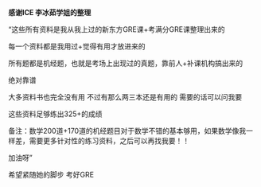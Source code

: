 **感谢ICE 李冰茹学姐的整理**

“这些所有资料是我从我上过的新东方GRE课+考满分GRE课整理出来的

每一个资料都是我用过+觉得有用才放进来的

所有题都是机经题，也就是考场上出现过的真题，靠前人+补课机构搞出来的

绝对靠谱

大多资料书也完全没有用
不过有那么两三本还是有用的
需要的话可以问我要

这些资料足够练出325+的成绩

备注：数学200道+170道的机经题目对于数学不错的基本够用，如果数学像我一样差，需要更多针对性的练习资料，之后可以再找我要！！

加油呀”

希望紧随她的脚步 考好GRE
